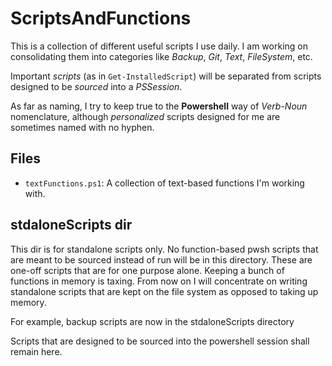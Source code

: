 # ScriptsAndFunctions

This is a collection of different useful scripts I use daily.
I am working on consolidating them into categories like _Backup_, _Git_, _Text_, _FileSystem_, etc.

Important _scripts_ (as in `Get-InstalledScript`) will be separated from scripts designed to be _sourced_
into a _PSSession_.

As far as naming, I try to keep true to the **Powershell** way of _Verb-Noun_ nomenclature, although
_personalized_ scripts designed for me are sometimes named with no hyphen.

## Files

- `textFunctions.ps1`: A collection of text-based functions I'm working with.


## stdaloneScripts dir

This dir is for standalone scripts only.  No function-based pwsh scripts that are meant to be sourced instead of run
will be in this directory.  These are one-off scripts that are for one purpose alone.
Keeping a bunch of functions in memory is taxing.  From now on I will concentrate on writing
standalone scripts that are kept on the file system as opposed to taking up memory.


For example, backup scripts are now in the stdaloneScripts directory

Scripts that are designed to be sourced into the powershell session shall remain here.
